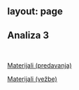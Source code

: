 layout: page
---

## Analiza 3

<br>

[Materijali (predavanja)](https://drive.google.com/drive/u/0/folders/1K87oTACD4FC5TgJ1lKeQY61HIqAZ9lAC)

[Materijali (vežbe)](https://drive.google.com/drive/u/0/folders/1FHJgSrg97Jn-GikEegX6g96LUQhFzPvU)
